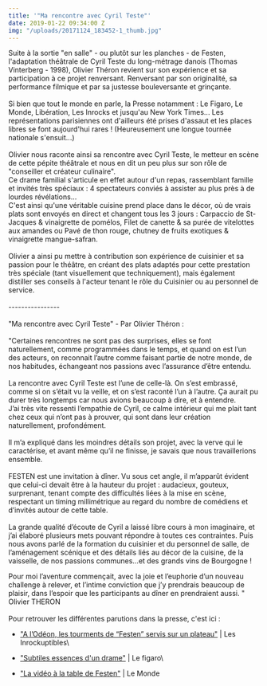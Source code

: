 ```yaml
---
title: '"Ma rencontre avec Cyril Teste"'
date: 2019-01-22 09:34:00 Z
img: "/uploads/20171124_183452-1_thumb.jpg"
---
```


Suite à la sortie "en salle" - ou plutôt sur les planches - de Festen, l'adaptation théâtrale de Cyril Teste du long-métrage danois (Thomas Vinterberg - 1998), Olivier Théron revient sur son expérience et sa participation à ce projet renversant. Renversant par son originalité, sa performance filmique et par sa justesse bouleversante et grinçante. \
\
Si bien que tout le monde en parle, la Presse notamment : Le Figaro, Le Monde, Libération, Les Inrocks et jusqu'au New York Times... Les représentations parisiennes ont d'ailleurs été prises d'assaut et les places libres se font aujourd'hui rares ! (Heureusement une longue tournée nationale s'ensuit...)\
\
Olivier nous raconte ainsi sa rencontre avec Cyril Teste, le metteur en scène de cette pépite théâtrale et nous en dit un peu plus sur son rôle de "conseiller et créateur culinaire". \
Ce drame familial s'articule en effet autour d'un repas, rassemblant famille et invités très spéciaux : 4 spectateurs conviés à assister au plus près à de lourdes révélations...\
C'est ainsi qu'une véritable cuisine prend place dans le décor, où de vrais plats sont envoyés en direct et changent tous les 3 jours : Carpaccio de St-Jacques & vinaigrette de pomélos, Filet de canette & sa purée de vitelottes aux amandes ou Pavé de thon rouge, chutney de fruits exotiques & vinaigrette mangue-safran. \
\
Olivier a ainsi pu mettre à contribution son expérience de cuisinier et sa passion pour le théâtre, en créant des plats adaptés pour cette prestation très spéciale (tant visuellement que techniquement), mais également distiller ses conseils à l'acteur tenant le rôle du Cuisinier ou au personnel de service. \
\
----------------\
\
"Ma rencontre avec Cyril Teste" - Par Olivier Théron : \
\
"Certaines rencontres ne sont pas des surprises, elles se font naturellement, comme programmées dans le temps, et quand on est l’un des acteurs, on reconnait l’autre comme faisant partie de notre monde, de nos habitudes, échangeant nos passions avec l’assurance d’être entendu.\
\
La rencontre avec Cyril Teste est l’une de celle-là. On s’est embrassé, comme si on s’était vu la veille, et on s’est raconté l’un à l’autre. Ça aurait pu durer très longtemps car nous avions beaucoup à dire, et à entendre. \
J’ai très vite ressenti l’empathie de Cyril, ce calme intérieur qui me plait tant chez ceux qui n’ont pas à prouver, qui sont dans leur création naturellement, profondément.\
\
Il m’a expliqué dans les moindres détails son projet, avec la verve qui le caractérise, et avant même qu’il ne finisse, je savais que nous travaillerions ensemble. \
\
FESTEN est une invitation à dîner. Vu sous cet angle, il m’apparût évident que celui-ci devait être à la hauteur du projet : audacieux, gouteux, surprenant, tenant compte des difficultés liées à la mise en scène, respectant un timing millimétrique au regard du nombre de comédiens et d’invités autour de cette table.\
\
La grande qualité d’écoute de Cyril a laissé libre cours à mon imaginaire, et j’ai élaboré plusieurs mets pouvant répondre à toutes ces contraintes. Puis nous avons parlé de la formation du cuisinier et du personnel de salle, de l’aménagement scénique et des détails liés au décor de la cuisine, de la vaisselle, de nos passions communes…et des grands vins de Bourgogne !

Pour moi l’aventure commençait, avec la joie et l’euphorie d’un nouveau challenge à relever, et l’intime conviction que j’y prendrais beaucoup de plaisir, dans l’espoir que les participants au dîner en prendraient aussi. "\
Olivier THERON\
\
Pour retrouver les différentes parutions dans la presse, c'est ici :

* <a href="/uploads/LesInrockuptibles.pdf">"A l’Odéon, les tourments de “Festen” servis sur un plateau"</a> | Les Inrockuptibles\\

* <a href="/uploads/LeFigaro-Festen.pdf">"Subtiles essences d'un drame"</a> | Le figaro\\

* <a href="/uploads/Festen_LeMonde.pdf">"La vidéo à la table de Festen"</a> | Le Monde